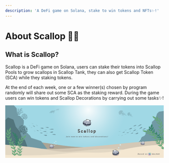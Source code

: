 ```yaml
---
description: 'A DeFi game on Solana, stake to win tokens and NFTs✨!'
---
```


# About Scallop 🦪✨

## **What is Scallop?**

Scallop is a DeFi game on Solana, users can stake their tokens into Scallop Pools to grow scallops in Scallop Tank, they can also get Scallop Token \(SCA\) while they staking tokens.


At the end of each week, one or a few winner\(s\) chosen by program randomly will share out some SCA as the staking reward. During the game users can win tokens and Scallop Decorations by carrying out some tasks✨!



![](.gitbook/assets/scallop-feng-mian-0603.png)

